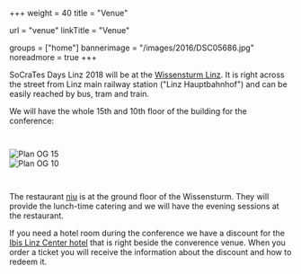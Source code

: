 +++
weight = 40
title = "Venue"

url = "venue"
linkTitle = "Venue"

groups = ["home"]
bannerimage = "/images/2016/DSC05686.jpg"
noreadmore = true
+++

SoCraTes Days Linz 2018 will be at the <a href="https://www.linz.at/wissensturm/">Wissensturm Linz</a>. It is right across the street from Linz main railway station ("Linz Hauptbahnhof") and can be easily reached by bus, tram and train.

We will have the whole 15th and 10th floor of the building for the conference:

<div class="row blocks" style="padding: 2em 0;">
	<div class="six columns block">
		<img src="/images/2018/Plan-OG15.svg" alt="Plan OG 15" style="max-height: 25em; max-width: 100%;"><br/>
	</div>
	<div class="six columns block">
		<img src="/images/2018/Plan-OG10.svg" alt="Plan OG 10" style="max-height: 25em; max-width: 100%;"><br/>
	</div>
</div>



The restaurant <a href="http://www.niu.at/">niu</a> is at the ground floor of the Wissensturm. They will provide the lunch-time catering and we will have the evening sessions at the restaurant.

If you need a hotel room during the conference we have a discount for the [Ibis Linz Center hotel](http://www.ibis.com/en/hotel-1722-ibis-linz-city/index.shtml#overview) that is right beside the converence venue. When you order a ticket you will receive the information about the discount and how to redeem it.

<!--more-->
